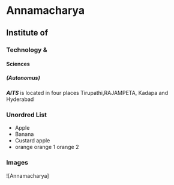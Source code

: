 # Annamacharya
## Institute of
### Technology &
#### Sciences
##### (Autonomus)

***AITS*** is located in four places Tirupathi,RAJAMPETA, Kadapa and Hyderabad

### Unordred List
* Apple
* Banana
* Custard apple
* orange
    orange 1
    orange 2
### Images
![Annamacharya] 
